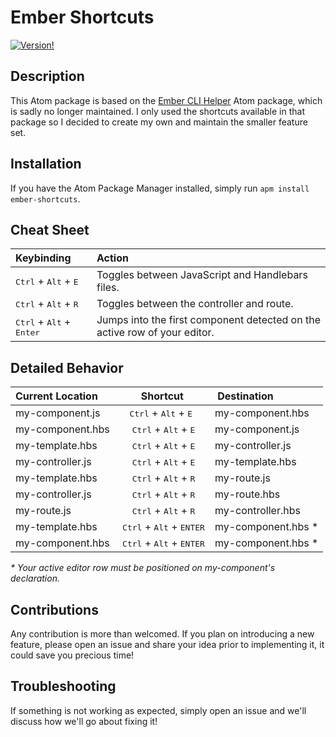 # Ember Shortcuts

[![Version!](https://img.shields.io/apm/v/ember-shortcuts.svg?style=flat-square)](https://atom.io/packages/ember-shortcuts)

## Description
This Atom package is based on the [Ember CLI Helper](https://github.com/apprentus/atom-ember-cli-helper) Atom package,
which is sadly no longer maintained. I only used the shortcuts available in that package so I decided to create my
own and maintain the smaller feature set.

## Installation
If you have the Atom Package Manager installed, simply run `apm install ember-shortcuts`.

## Cheat Sheet
| Keybinding                                          | Action                                                                    |
| :--                                                 | :--                                                                       |
| <kbd>Ctrl</kbd> + <kbd>Alt</kbd> + <kbd>E</kbd>     | Toggles between JavaScript and Handlebars files.                          |
| <kbd>Ctrl</kbd> + <kbd>Alt</kbd> + <kbd>R</kbd>     | Toggles between the controller and route.                                 |
| <kbd>Ctrl</kbd> + <kbd>Alt</kbd> + <kbd>Enter</kbd> | Jumps into the first component detected on the active row of your editor. |

## Detailed Behavior
| Current Location | Shortcut                                            | Destination        |
| :--              | :-:                                                 | :--                |
| my-component.js  | <kbd>Ctrl</kbd> + <kbd>Alt</kbd> + <kbd>E</kbd>     | my-component.hbs   |
| my-component.hbs | <kbd>Ctrl</kbd> + <kbd>Alt</kbd> + <kbd>E</kbd>     | my-component.js    |
| my-template.hbs  | <kbd>Ctrl</kbd> + <kbd>Alt</kbd> + <kbd>E</kbd>     | my-controller.js   |
| my-controller.js | <kbd>Ctrl</kbd> + <kbd>Alt</kbd> + <kbd>E</kbd>     | my-template.hbs    |
| my-template.hbs  | <kbd>Ctrl</kbd> + <kbd>Alt</kbd> + <kbd>R</kbd>     | my-route.js        |
| my-controller.js | <kbd>Ctrl</kbd> + <kbd>Alt</kbd> + <kbd>R</kbd>     | my-route.hbs       |
| my-route.js      | <kbd>Ctrl</kbd> + <kbd>Alt</kbd> + <kbd>R</kbd>     | my-controller.hbs  |
| my-template.hbs  | <kbd>Ctrl</kbd> + <kbd>Alt</kbd> + <kbd>ENTER</kbd> | my-component.hbs * |
| my-component.hbs | <kbd>Ctrl</kbd> + <kbd>Alt</kbd> + <kbd>ENTER</kbd> | my-component.hbs * |

_\* Your active editor row must be positioned on my-component's declaration._

## Contributions
Any contribution is more than welcomed. If you plan on introducing a new feature, please open an issue and share your
idea prior to implementing it, it could save you precious time!

## Troubleshooting
If something is not working as expected, simply open an issue and we'll discuss how we'll go about fixing it!
